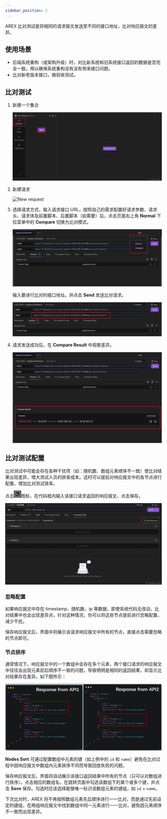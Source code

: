 ```yaml
---
sidebar_position: 2
---
```


AREX 比对测试是将相同的请求报文发送至不同的接口地址，比对响应报文的差异。

## 使用场景

- 后端系统重构（或架构升级）时，对比新系统和旧系统接口返回的数据是否完全一致，用以确保系统重构没有没有带来接口问题。
- 比对新老版本接口，做验收测试。

## 比对测试

1. 新建一个集合

    ![新建集合](../resource/c1.newcollection.png)

2. 新建请求

    <img src="https://i.328888.xyz/2023/02/09/3T59J.png" alt="New request" width="400" height="" />


3. 选择请求方式，输入请求接口 URL，按照自己的需求配置好请求参数、请求头、请求体及前置脚本、后置脚本（如需要）后，点击页面右上角 **Normal** 下拉菜单中的 **Compare** 切换为比对模式。

    ![比对测试](../resource/c2.compare1.png)

    输入要进行比对的接口地址。并点击 **Send** 发送比对请求。

    ![比对测试](../resource/c2.compare.png)

4. 请求发送成功后，在 **Compare Result** 中观察差异。

    ![比对差异](../resource/c2.compare.diff.png)

## 比对测试配置

比对测试中可能会存在各种干扰项（如：随机数、数组元素顺序不一致）使比对结果出现差异，增大测试人员的排查成本。这时可以提前对响应报文中的各节点进行配置，增加比对测试效率。

点击![](../resource/c3.edit.png)图标，在代码框内输入该接口请求返回的响应报文，点击保存。

![编辑响应体](../resource/c2.edit.response.png)

### 忽略配置

如果响应报文中存在 timestamp、随机数、ip 等数据，即使系统代码无改动，比对结果中也会出现差异点，针对这种情况，你可以将这些节点提前进行忽略配置，减少干扰。

保存响应报文后，界面中将展示该请求响应报文中所有的节点，直接点击需要忽略的节点即可。

### 节点排序

通常情况下，响应报文中的一个数组中会存在多个元素，两个接口请求的响应报文中往往会出现元素前后顺序不一致的问题，导致明明是相同的返回结果，却显示比对结果存在差异。如下图所示：

![节点顺序错误](../resource/c2.compare.nodesort.png)

**Nodes Sort** 可通过配置数组中元素的键（如上例中的 `id` 和 `name`）避免在比对过程中因响应报文中数组内元素排序不同而导致回放失败的问题。

保存响应报文后，界面将自动展示该接口返回结果中所有的节点（只可以对数组进行排序）。点击相应的数组名，在跳转页面中勾选该数组下的某个或多个键，并点击 **Save** 保存。勾选时应该选择能够唯一标识该数组元素的键组，如 `id` + `name`。

下次比对时，AREX 将不再按照数组元素先后顺序进行一一比对，而是通过先前设定的键组，在两组响应报文中找到数组中同一元素进行一一比对，避免因元素顺序不一致而出现差异。

